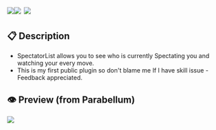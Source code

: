 # ![](https://img.shields.io/badge/-%F0%9F%91%A5%20SpectatorList-%23D2D4C1?style=for-the-badge)![](https://img.shields.io/github/v/tag/TTypiarz/SpectatorList?label=%20&style=for-the-badge) ![](https://img.shields.io/github/downloads/TTypiarz/SpectatorList/total?style=for-the-badge)

## 📋 Description
- SpectatorList allows you to see who is currently Spectating you and watching your every move.
- This is my first public plugin so don't blame me If I have skill issue - Feedback appreciated.

## 👁 Preview (from Parabellum)
![](https://cdn.discordapp.com/attachments/891437851974193162/966493170588340274/Untitled_11.gif)

